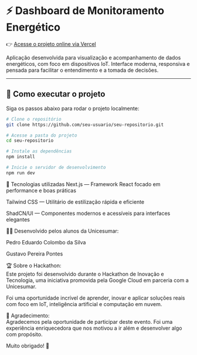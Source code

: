 # ⚡ Dashboard de Monitoramento Energético

👉 [Acesse o projeto online via Vercel]([https://seu-link.vercel.app](https://hackaton-unicesumar.vercel.app/))

Aplicação desenvolvida para visualização e acompanhamento de dados energéticos, com foco em dispositivos IoT. Interface moderna, responsiva e pensada para facilitar o entendimento e a tomada de decisões.

---

## 🧭 Como executar o projeto

Siga os passos abaixo para rodar o projeto localmente:

```bash
# Clone o repositório
git clone https://github.com/seu-usuario/seu-repositorio.git

# Acesse a pasta do projeto
cd seu-repositorio

# Instale as dependências
npm install

# Inicie o servidor de desenvolvimento
npm run dev
````

🚀 Tecnologias utilizadas
Next.js — Framework React focado em performance e boas práticas

Tailwind CSS — Utilitário de estilização rápida e eficiente

ShadCN/UI — Componentes modernos e acessíveis para interfaces elegantes

👨‍💻 Desenvolvido pelos alunos da Unicesumar:

Pedro Eduardo Colombo da Silva

Gustavo Pereira Pontes

🏆 Sobre o Hackathon: <br/>
Este projeto foi desenvolvido durante o Hackathon de Inovação e Tecnologia, uma iniciativa promovida pela Google Cloud em parceria com a Unicesumar.

Foi uma oportunidade incrível de aprender, inovar e aplicar soluções reais com foco em IoT, inteligência artificial e computação em nuvem.

🙌 Agradecimento: <br/>
Agradecemos pela oportunidade de participar deste evento.
Foi uma experiência enriquecedora que nos motivou a ir além e desenvolver algo com propósito.

Muito obrigado! 🚀
